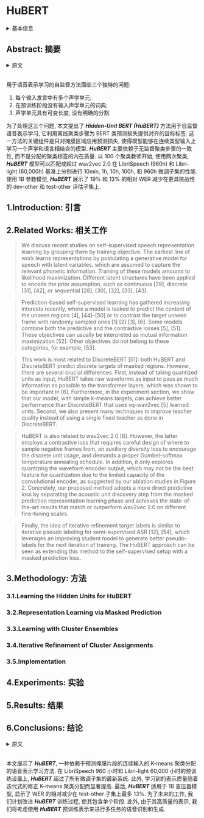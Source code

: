 # HuBERT

<details>
<summary>基本信息</summary>

- 标题: HuBERT: Self-Supervised Speech Representation Learning by Masked Prediction of Hidden Units
- 作者:
  - 01 [Wei-Ning Hsu](../../Authors/Wei-Ning_Hsu.md)
  - 02 [Benjamin Bolte](../../Authors/Benjamin_Bolte.md)
  - 03 [Yao-Hung Hubert Tsai](../../Authors/Yao-Hung_Hubert_Tsai.md)
  - 04 [Kushal Lakhotia](../../Authors/Kushal_Lakhotia.md)
  - 05 [Ruslan Salakhutdinov](../../Authors/Ruslan_Salakhutdinov.md)
  - 06 [Abdelrahman Mohamed](../../Authors/Abdelrahman_Mohamed.md)
- 机构:
  - [Meta AI](../../Institutions/Meta.AI.md)
  - [卡内基梅隆大学](../../Institutions/CMU_美国卡内基梅隆大学.md)
- 时间:
  - 预印时间: 2021.06.14 ArXiv v1
  - 更新笔记: 2024.07.04
- 发表:
  - [TASLP](../../Publications/TASLP.md)
- 链接:
  - [ArXiv](https://arxiv.org/abs/2106.07447)
  - [DOI](https://doi.org/10.1109/TASLP.2021.3122291)
  - [Github](https://github.com/facebookresearch/fairseq/tree/main/examples/hubert)
- 标签:
  - [自监督学习](../../Tags/Learning_Self-Supervised.md)
  - [语音表示](../../Tags/SpeechRepresentation.md)
  - [开源](../../Tags/OpenSource.md)
- 页数: 10
- 引用: 64
- 被引: 1776
- 数据:
  - ? 
- 对比:
  - ?
- 复现:
  - ?

</details>

## Abstract: 摘要

<details>
<summary>原文</summary>

> Self-supervised approaches for speech representation learning are challenged by three unique problems: 
> (1) there are multiple sound units in each input utterance, 
> (2) there is no lexicon of input sound units during the pre-training phase, 
> (3) sound units have variable lengths with no explicit segmentation. 
> 
> To deal with these three problems, we propose the ***Hidden-Unit BERT (HuBERT)*** approach for self-supervised speech representation learning, which utilizes an offline clustering step to provide aligned target labels for a BERT-like prediction loss. 
> A key ingredient of our approach is applying the prediction loss over the masked regions only, which forces the model to learn a combined acoustic and language model over the continuous inputs. 
> ***HuBERT*** relies primarily on the consistency of the unsupervised clustering step rather than the intrinsic quality of the assigned cluster labels. 
> Starting with a simple k-means teacher of 100 clusters, and using two iterations of clustering, the ***HuBERT*** model either matches or improves upon the state-of-the-art wav2vec 2.0 performance on the Librispeech (960h) and Libri-light (60,000h) benchmarks with 10min, 1h, 10h, 100h, and 960h fine-tuning subsets. 
> Using a 1B parameter model, ***HuBERT*** shows up to 19% and 13% relative WER reduction on the more challenging dev-other and test-other evaluation subsets.
>  OpenSource: https://github.com/pytorch/fairseq/tree/master/examples/hubert

</details>
<br>

用于语音表示学习的自监督方法面临三个独特的问题:
1. 每个输入发言中有多个声学单元;
2. 在预训练阶段没有输入声学单元的词典;
3. 声学单元具有可变长度, 没有明确的分割.

为了处理这三个问题, 本文提出了 ***Hidden-Unit BERT (HuBERT)*** 方法用于自监督语音表示学习, 它利用离线聚类步骤为 BERT 类预测损失提供对齐的目标标签.
这一方法的关键组件是只对掩膜区域应用预测损失, 使得模型能够在连续类型输入上学习一个声学和语言相结合的模型.
***HuBERT*** 主要依赖于无监督聚类步骤的一致性, 而不是分配的聚类标签的内在质量.
以 100 个聚类教师开始, 使用两次聚类, ***HuBERT*** 模型可以匹配或超过 wav2vec 2.0 在 LibriSpeech (960h) 和 Libri-light (60,000h) 基准上分别进行 10min, 1h, 10h, 100h, 和 960h 微调子集的性能.
使用 1B 参数模型, ***HuBERT*** 展示了 19% 和 13% 的相对 WER 减少在更具挑战性的 dev-other 和 test-other 评估子集上.

## 1.Introduction: 引言

## 2.Related Works: 相关工作

> We discuss recent studies on self-supervised speech representation learning by grouping them by training objective.
> The earliest line of work learns representations by postulating a generative model for speech with latent variables, which are assumed to capture the relevant phonetic information.
> Training of these models amounts to likelihood maximization.
> Different latent structures have been applied to encode the prior assumption, such as continuous [29], discrete [31], [42], or sequential [28], [30], [32], [33], [43].

> Prediction-based self-supervised learning has gathered increasing interests recently, where a model is tasked to predict the content of the unseen regions [4], [44]–[50] or to contrast the target unseen frame with randomly sampled ones [1] [2] [3], [6].
> Some models combine both the predictive and the contrastive losses [5], [51].
> These objectives can usually be interpreted as mutual information maximization [52].
> Other objectives do not belong to these categories, for example, [53].

> This work is most related to DiscreteBERT [51]: both HuBERT and DiscreteBERT predict discrete targets of masked regions.
> However, there are several crucial differences.
> First, instead of taking quantized units as input, HuBERT takes raw waveforms as input to pass as much information as possible to the transformer layers, which was shown to be important in [6].
> Furthermore, in the experiment section, we show that our model, with simple k-means targets, can achieve better performance than DiscreteBERT that uses vq-wav2vec [5] learned units.
> Second, we also present many techniques to improve teacher quality instead of using a single fixed teacher as done in DiscreteBERT.

> HuBERT is also related to wav2vec 2.0 [6].
> However, the latter employs a contrastive loss that requires careful design of where to sample negative frames from, an auxiliary diversity loss to encourage the discrete unit usage, and demands a proper Gumbel-softmax temperature annealing schedule.
> In addition, it only explores quantizing the waveform encoder output, which may not be the best feature for quantization due to the limited capacity of the convolutional encoder, as suggested by our ablation studies in Figure 2.
> Concretely, our proposed method adopts a more direct predictive loss by separating the acoustic unit discovery step from the masked prediction representation learning phase and achieves the state-of-the-art results that match or outperform wav2vec 2.0 on different fine-tuning scales.

> Finally, the idea of iterative refinement target labels is similar to iterative pseudo labeling for semi-supervised ASR [12], [54], which leverages an improving student model to generate better pseudo-labels for the next iteration of training.
> The HuBERT approach can be seen as extending this method to the self-supervised setup with a masked prediction loss.

## 3.Methodology: 方法

### 3.1.Learning the Hidden Units for HuBERT

### 3.2.Representation Learning via Masked Prediction

### 3.3.Learning with Cluster Ensembles

### 3.4.Iterative Refinement of Cluster Assignments

### 3.5.Implementation

## 4.Experiments: 实验

## 5.Results: 结果

## 6.Conclusions: 结论

<details>
<summary>原文</summary>

> This paper presents ***HuBERT***, a speech representation learning approach that relies on predicting K-means cluster assignments of masked segments of continuous input.
> On both the Librispeech 960 hours and the 60,000 hours Libri-light pre-training setups, ***HuBERT*** matches or outperforms the state-of-the-art systems over all fine-tuning subsets of 10mins, 1h, 10h, 100h, and 960h.
> Furthermore, the learned representation quality improves dramatically with iteratively refining K-means cluster assignments using learned latent representations for a previous iteration.
> Finally, ***HuBERT*** scales well to a 1B transformer model showing a relative reduction in WER of up to 13% on the test-other subset.
> For future work, we plan to improve the ***HuBERT*** training procedure to consist of a single phase.
> Furthermore, given the high quality of its representations, we will consider using ***HuBERT*** pre-trained representations for multiple downstream recognition and generation tasks beyond ASR.

</details>
<br>

本文展示了 ***HuBERT***, 一种依赖于预测掩膜片段的连续输入的 K-means 聚类分配的语音表示学习方法.
在 LibriSpeech 960 小时和 Libri-light 60,000 小时的预训练设置上, ***HuBERT*** 超过了所有微调子集的最新系统.
此外, 学习到的表示质量随着迭代式的修正 K-means 聚类分配而显著提高.
最后, ***HuBERT*** 适用于 1B 变压器模型, 显示了 WER 的相对减少在 test-other 子集上最多 13%.
为了未来的工作, 我们计划改进 ***HuBERT*** 训练过程, 使其包含单个阶段.
此外, 由于其高质量的表示, 我们将考虑使用 ***HuBERT*** 预训练表示来进行多任务的语音识别和生成.
